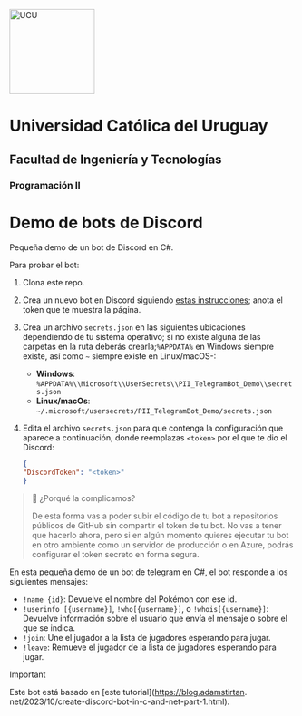 <img alt="UCU" src="https://www.ucu.edu.uy/plantillas/images/logo_ucu.svg"
width="150"/>

# Universidad Católica del Uruguay

## Facultad de Ingeniería y Tecnologías

### Programación II

# Demo de bots de Discord

Pequeña demo de un bot de Discord en C#.

Para probar el bot:

1. Clona este repo.

2. Crea un nuevo bot en Discord siguiendo [estas instrucciones](https://docs.discordnet.dev/guides/getting_started/first-bot.html); anota el token que te muestra la página.
3. Crea un archivo `secrets.json` en las siguientes ubicaciones dependiendo de 
   tu sistema operativo; si no existe alguna de las carpetas en la ruta 
   deberás crearla;`%APPDATA%` en Windows siempre existe, así como `~` 
   siempre existe en Linux/macOS-:

   - **Windows**: `%APPDATA%\\Microsoft\\UserSecrets\\PII_TelegramBot_Demo\\secrets.json`
   - **Linux/macOs**: `~/.microsoft/usersecrets/PII_TelegramBot_Demo/secrets.json`

4. Edita el archivo `secrets.json` para que contenga la configuración que 
   aparece a continuación, donde reemplazas `<token>` por el que te dio el 
   Discord:
    ```json
    {
    "DiscordToken": "<token>"
    }
    ```

> 🤔 ¿Porqué la complicamos?
>
> De esta forma vas a poder subir el código de tu bot a repositorios públicos de
> GitHub sin compartir el token de tu bot. No vas a tener que hacerlo ahora,
> pero si en algún momento quieres ejecutar tu bot en otro ambiente como un
> servidor de producción o en Azure, podrás configurar el token secreto en forma
> segura.

En esta pequeña demo de un bot de telegram en C#, el bot responde a los 
siguientes mensajes:

- `!name {id}`: Devuelve el nombre del Pokémon con ese id.
- `!userinfo [{username}]`, `!who[{username}]`, o `!whois[{username}]`: 
  Devuelve información sobre el usuario que envía el mensaje o sobre el que se
  indica.
- `!join`: Une el jugador a la lista de jugadores esperando para jugar.
- `!leave`: Remueve el jugador de la lista de jugadores esperando para jugar.

> [!IMPORTANT]
> Este bot está basado en [este tutorial](https://blog.adamstirtan.
> net/2023/10/create-discord-bot-in-c-and-net-part-1.html).